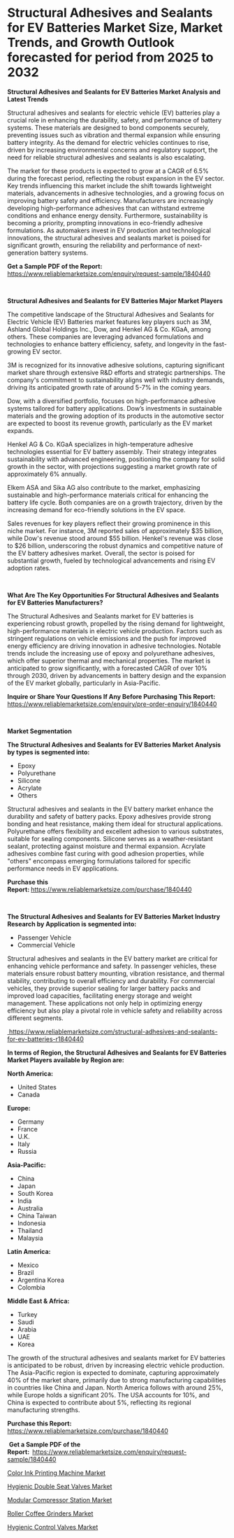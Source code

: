 <p><h1>Structural Adhesives and Sealants for EV Batteries Market Size, Market Trends, and Growth Outlook forecasted for period from 2025 to 2032</h1></p><p><strong>Structural Adhesives and Sealants for EV Batteries Market Analysis and Latest Trends</strong></p>
<p><p>Structural adhesives and sealants for electric vehicle (EV) batteries play a crucial role in enhancing the durability, safety, and performance of battery systems. These materials are designed to bond components securely, preventing issues such as vibration and thermal expansion while ensuring battery integrity. As the demand for electric vehicles continues to rise, driven by increasing environmental concerns and regulatory support, the need for reliable structural adhesives and sealants is also escalating.</p><p>The market for these products is expected to grow at a CAGR of 6.5% during the forecast period, reflecting the robust expansion in the EV sector. Key trends influencing this market include the shift towards lightweight materials, advancements in adhesive technologies, and a growing focus on improving battery safety and efficiency. Manufacturers are increasingly developing high-performance adhesives that can withstand extreme conditions and enhance energy density. Furthermore, sustainability is becoming a priority, prompting innovations in eco-friendly adhesive formulations. As automakers invest in EV production and technological innovations, the structural adhesives and sealants market is poised for significant growth, ensuring the reliability and performance of next-generation battery systems.</p></p>
<p><strong>Get a Sample PDF of the Report:&nbsp;</strong> <a href="https://www.reliablemarketsize.com/enquiry/request-sample/1840440?utm_campaign=2795&utm_medium=2&utm_source=Github&utm_content=ia&utm_term=03042025&utm_id=structural-adhesives-and-sealants-for-ev-batteries">https://www.reliablemarketsize.com/enquiry/request-sample/1840440</a></p>
<p>&nbsp;</p>
<p><strong>Structural Adhesives and Sealants for EV Batteries Major Market Players</strong></p>
<p><p>The competitive landscape of the Structural Adhesives and Sealants for Electric Vehicle (EV) Batteries market features key players such as 3M, Ashland Global Holdings Inc., Dow, and Henkel AG & Co. KGaA, among others. These companies are leveraging advanced formulations and technologies to enhance battery efficiency, safety, and longevity in the fast-growing EV sector.</p><p>3M is recognized for its innovative adhesive solutions, capturing significant market share through extensive R&D efforts and strategic partnerships. The company's commitment to sustainability aligns well with industry demands, driving its anticipated growth rate of around 5-7% in the coming years. </p><p>Dow, with a diversified portfolio, focuses on high-performance adhesive systems tailored for battery applications. Dow’s investments in sustainable materials and the growing adoption of its products in the automotive sector are expected to boost its revenue growth, particularly as the EV market expands.</p><p>Henkel AG & Co. KGaA specializes in high-temperature adhesive technologies essential for EV battery assembly. Their strategy integrates sustainability with advanced engineering, positioning the company for solid growth in the sector, with projections suggesting a market growth rate of approximately 6% annually.</p><p>Elkem ASA and Sika AG also contribute to the market, emphasizing sustainable and high-performance materials critical for enhancing the battery life cycle. Both companies are on a growth trajectory, driven by the increasing demand for eco-friendly solutions in the EV space.</p><p>Sales revenues for key players reflect their growing prominence in this niche market. For instance, 3M reported sales of approximately $35 billion, while Dow's revenue stood around $55 billion. Henkel's revenue was close to $26 billion, underscoring the robust dynamics and competitive nature of the EV battery adhesives market. Overall, the sector is poised for substantial growth, fueled by technological advancements and rising EV adoption rates.</p></p>
<p>&nbsp;</p>
<p><strong>What Are The Key Opportunities For Structural Adhesives and Sealants for EV Batteries Manufacturers?</strong></p>
<p><p>The Structural Adhesives and Sealants market for EV batteries is experiencing robust growth, propelled by the rising demand for lightweight, high-performance materials in electric vehicle production. Factors such as stringent regulations on vehicle emissions and the push for improved energy efficiency are driving innovation in adhesive technologies. Notable trends include the increasing use of epoxy and polyurethane adhesives, which offer superior thermal and mechanical properties. The market is anticipated to grow significantly, with a forecasted CAGR of over 10% through 2030, driven by advancements in battery design and the expansion of the EV market globally, particularly in Asia-Pacific.</p></p>
<p><strong>Inquire or Share Your Questions If Any Before Purchasing This Report:</strong> <a href="https://www.reliablemarketsize.com/enquiry/pre-order-enquiry/1840440?utm_campaign=2795&utm_medium=2&utm_source=Github&utm_content=ia&utm_term=03042025&utm_id=structural-adhesives-and-sealants-for-ev-batteries">https://www.reliablemarketsize.com/enquiry/pre-order-enquiry/1840440</a></p>
<p>&nbsp;</p>
<p><strong>Market Segmentation</strong></p>
<p><strong>The Structural Adhesives and Sealants for EV Batteries Market Analysis by types is segmented into:</strong></p>
<p><ul><li>Epoxy</li><li>Polyurethane</li><li>Silicone</li><li>Acrylate</li><li>Others</li></ul></p>
<p><p>Structural adhesives and sealants in the EV battery market enhance the durability and safety of battery packs. Epoxy adhesives provide strong bonding and heat resistance, making them ideal for structural applications. Polyurethane offers flexibility and excellent adhesion to various substrates, suitable for sealing components. Silicone serves as a weather-resistant sealant, protecting against moisture and thermal expansion. Acrylate adhesives combine fast curing with good adhesion properties, while "others" encompass emerging formulations tailored for specific performance needs in EV applications.</p></p>
<p><strong>Purchase this Report:&nbsp;</strong><a href="https://www.reliablemarketsize.com/purchase/1840440?utm_campaign=2795&utm_medium=2&utm_source=Github&utm_content=ia&utm_term=03042025&utm_id=structural-adhesives-and-sealants-for-ev-batteries">https://www.reliablemarketsize.com/purchase/1840440</a></p>
<p>&nbsp;</p>
<p><strong>The Structural Adhesives and Sealants for EV Batteries Market Industry Research by Application is segmented into:</strong></p>
<p><ul><li>Passenger Vehicle</li><li>Commercial Vehicle</li></ul></p>
<p><p>Structural adhesives and sealants in the EV battery market are critical for enhancing vehicle performance and safety. In passenger vehicles, these materials ensure robust battery mounting, vibration resistance, and thermal stability, contributing to overall efficiency and durability. For commercial vehicles, they provide superior sealing for larger battery packs and improved load capacities, facilitating energy storage and weight management. These applications not only help in optimizing energy efficiency but also play a pivotal role in vehicle safety and reliability across different segments.</p></p>
<p><a href="https://www.reliablemarketsize.com/structural-adhesives-and-sealants-for-ev-batteries-r1840440?utm_campaign=2795&utm_medium=2&utm_source=Github&utm_content=ia&utm_term=03042025&utm_id=structural-adhesives-and-sealants-for-ev-batteries">&nbsp;https://www.reliablemarketsize.com/structural-adhesives-and-sealants-for-ev-batteries-r1840440</a></p>
<p><strong>In terms of Region, the Structural Adhesives and Sealants for EV Batteries Market Players available by Region are:</strong></p>
<p>
    <p> <strong> North America: </strong>
        <ul>
            <li>United States</li>
            <li>Canada</li>
        </ul>
        </p> 
    <p> <strong> Europe: </strong>
        <ul>
            <li>Germany</li>
            <li>France</li>
            <li>U.K.</li>
            <li>Italy</li>
            <li>Russia</li>
        </ul>
        </p> 
    <p> <strong> Asia-Pacific: </strong>
        <ul>
            <li>China</li>
            <li>Japan</li>
            <li>South Korea</li>
            <li>India</li>
            <li>Australia</li>
            <li>China Taiwan</li>
            <li>Indonesia</li>
            <li>Thailand</li>
            <li>Malaysia</li>
        </ul>
        </p> 
    <p> <strong> Latin America: </strong>
        <ul>
            <li>Mexico</li>
            <li>Brazil</li>
            <li>Argentina Korea</li>
            <li>Colombia</li>
        </ul>
        </p> 
    <p> <strong> Middle East & Africa: </strong>
        <ul>
            <li>Turkey</li>
            <li>Saudi</li>
            <li>Arabia</li>
            <li>UAE</li>
            <li>Korea</li>
        </ul>
    </p>
    </p>
<p><p>The growth of the structural adhesives and sealants market for EV batteries is anticipated to be robust, driven by increasing electric vehicle production. The Asia-Pacific region is expected to dominate, capturing approximately 40% of the market share, primarily due to strong manufacturing capabilities in countries like China and Japan. North America follows with around 25%, while Europe holds a significant 20%. The USA accounts for 10%, and China is expected to contribute about 5%, reflecting its regional manufacturing strengths.</p></p>
<p><strong>Purchase this Report: </strong><a href="https://www.reliablemarketsize.com/purchase/1840440?utm_campaign=2795&utm_medium=2&utm_source=Github&utm_content=ia&utm_term=03042025&utm_id=structural-adhesives-and-sealants-for-ev-batteries">https://www.reliablemarketsize.com/purchase/1840440</a></p>
<p>&nbsp;<strong>Get a Sample PDF of the Report:&nbsp;&nbsp;</strong><a href="https://www.reliablemarketsize.com/enquiry/request-sample/1840440?utm_campaign=2795&utm_medium=2&utm_source=Github&utm_content=ia&utm_term=03042025&utm_id=structural-adhesives-and-sealants-for-ev-batteries">https://www.reliablemarketsize.com/enquiry/request-sample/1840440</a></p>
<p><strong></strong></p>
<p><p><a href="https://www.linkedin.com/pulse/comprehensive-analysis-color-ink-printing-machine-wky2e?utm_campaign=2795&utm_medium=2&utm_source=Github&utm_content=ia&utm_term=03042025&utm_id=structural-adhesives-and-sealants-for-ev-batteries">Color Ink Printing Machine Market</a></p><p><a href="https://www.linkedin.com/pulse/in-depth-report-hygienic-double-seat-valves-market-types-wheff?utm_campaign=2795&utm_medium=2&utm_source=Github&utm_content=ia&utm_term=03042025&utm_id=structural-adhesives-and-sealants-for-ev-batteries">Hygienic Double Seat Valves Market</a></p><p><a href="https://www.linkedin.com/pulse/market-size-growth-modular-compressor-station-markrt-upcoming-mxmoe?utm_campaign=2795&utm_medium=2&utm_source=Github&utm_content=ia&utm_term=03042025&utm_id=structural-adhesives-and-sealants-for-ev-batteries">Modular Compressor Station Market</a></p><p><a href="https://www.linkedin.com/pulse/roller-coffee-grinders-market-research-report-projected-slibe?utm_campaign=2795&utm_medium=2&utm_source=Github&utm_content=ia&utm_term=03042025&utm_id=structural-adhesives-and-sealants-for-ev-batteries">Roller Coffee Grinders Market</a></p><p><a href="https://www.linkedin.com/pulse/future-hygienic-control-valves-latest-trends-development-qfccf?utm_campaign=2795&utm_medium=2&utm_source=Github&utm_content=ia&utm_term=03042025&utm_id=structural-adhesives-and-sealants-for-ev-batteries">Hygienic Control Valves Market</a></p></p>